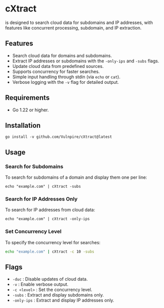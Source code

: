 
# cXtract

is designed to search cloud data for subdomains and IP addresses, with features like concurrent processing, subdomain, and IP extraction.

## Features
- Search cloud data for domains and subdomains.
- Extract IP addresses or subdomains with the `-only-ips` and `-subs` flags.
- Update cloud data from predefined sources.
- Supports concurrency for faster searches.
- Simple input handling through stdin (via `echo` or `cat`).
- Verbose logging with the `-v` flag for detailed output.

## Requirements
- Go 1.22 or higher.

## Installation

```go install -v github.com/Vulnpire/cXtract@latest```

## Usage

### Search for Subdomains
To search for subdomains of a domain and display them one per line:
```
echo "example.com" | cXtract -subs
```

### Search for IP Addresses Only
To search for IP addresses from cloud data:
```
echo "example.com" | cXtract -only-ips
```

### Set Concurrency Level
To specify the concurrency level for searches:
```bash
echo "example.com" | cXtract -c 10 -subs
```

## Flags
- `-duc` : Disable updates of cloud data.
- `-v` : Enable verbose output.
- `-c <level>` : Set the concurrency level.
- `-subs` : Extract and display subdomains only.
- `-only-ips` : Extract and display IP addresses only.
